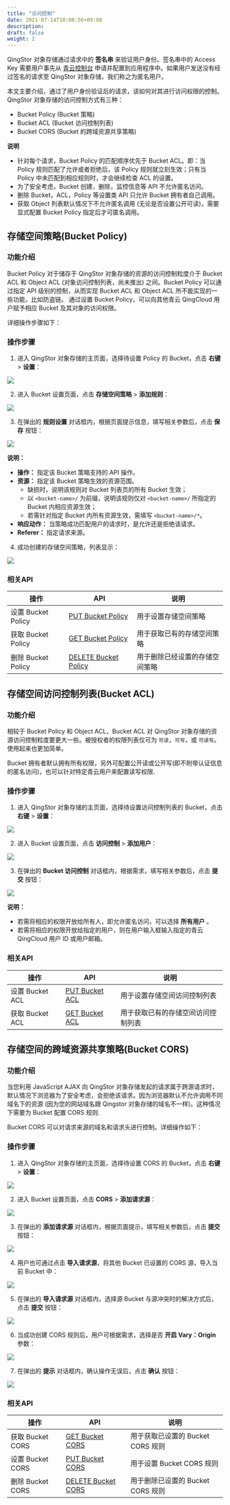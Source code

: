 ```yaml
---
title: "访问控制"
date: 2021-07-14T10:08:56+09:00
description:
draft: false
weight: 2
---
```


QingStor 对象存储通过请求中的 **签名串** 来验证用户身份。签名串中的 Access Key 需要用户事先从 [青云控制台](https://console.qingcloud.com/login) 申请并配置到应用程序中。如果用户发送没有经过签名的请求至 QingStor 对象存储，我们称之为匿名用户。

本文主要介绍，通过了用户身份验证后的请求，该如何对其进行访问权限的控制。QingStor 对象存储的访问控制方式有三种：

- Bucket Policy (Bucket 策略)
- Bucket ACL (Bucket 访问控制列表)
- Bucket CORS (Bucket 的跨域资源共享策略)


**说明**
 - 针对每个请求，Bucket Policy 的匹配顺序优先于 Bucket ACL。即：当 Policy 规则匹配了允许或者拒绝后，该 Policy 规则就立刻生效；只有当 Policy 中未匹配到相应规则时，才会继续检查 ACL 的设置。
 - 为了安全考虑，Bucket 创建，删除，监控信息等 API 不允许匿名访问。
 - 删除 Bucket，ACL，Policy 等设置类 API 只允许 Bucket 拥有者自己调用。
 - 获取 Object 列表默认情况下不允许匿名调用 (无论是否设置公开可读)，需要显式配置 Bucket Policy 指定后才可匿名调用。

## 存储空间策略(Bucket Policy)

### 功能介绍

Bucket Policy 对于储存于 QingStor 对象存储的资源的访问控制粒度介于 Bucket ACL 和 Object ACL (对象访问控制列表，尚未推出) 之间。Bucket Policy 可以通过指定 API 级别的控制，从而实现 Bucket ACL 和 Object ACL 所不能实现的一些功能，比如防盗链。
通过设置 Bucket Policy，可以向其他青云 QingCloud 用户赋予相应 Bucket 及其对象的访问权限。

详细操作步骤如下：

### 操作步骤
1. 进入 QingStor 对象存储的主页面，选择待设置 Policy 的 Bucket，点击 **右键** > **设置**：

 ![](/storage/object-storage/_images/set_bucket_policy1.png)

2. 进入 Bucket 设置页面，点击 **存储空间策略** > **添加规则**：

 ![](/storage/object-storage/_images/set_bucket_policy2.png)

3. 在弹出的 **规则设置** 对话框内，根据页面提示信息，填写相关参数后，点击 **保存** 按钮：

 ![](/storage/object-storage/_images/set_bucket_policy3.png)

 **说明：**
   - **操作：** 指定该 Bucket 策略支持的 API 操作。
   - **资源：** 指定该 Bucket 策略生效的资源范围。
      - 缺损时，说明该规则对 Bucket 列表页的所有 Bucket 生效；
      - 以 `<bucket-name>/` 为前缀，说明该规则仅对 `<bucket-name>/` 所指定的 Bucket 内相应资源生效；
      - 若需针对指定 Bucket 内所有资源生效，需填写 `<bucket-name>/*`。
   - **响应动作：** 当策略成功匹配用户的请求时，是允许还是拒绝该请求。
   - **Referer：** 指定请求来源。

4. 成功创建的存储空间策略，列表显示：

 ![](/storage/object-storage/_images/set_bucket_policy4.png)

### 相关API

|操作|API|说明|
|--|--|--|
|设置 Bucket Policy|[PUT Bucket Policy](/storage/object-storage/api/bucket/policy/put_policy)|用于设置存储空间策略|
|获取 Bucket Policy|[GET Bucket Policy](/storage/object-storage/api/bucket/policy/get_policy)|用于获取已有的存储空间策略|
|删除 Bucket Policy|[DELETE Bucket Policy](/storage/object-storage/api/bucket/policy/delete_policy)|用于删除已经设置的存储空间策略|
 

## 存储空间访问控制列表(Bucket ACL)

### 功能介绍

相较于 Bucket Policy 和 Object ACL，Bucket ACL 对 QingStor 对象存储的资源访问控制粒度要更大一些。被授权者的权限列表仅可为 `可读`，`可写`，或 `可读写`。使用起来也更加简单。

Bucket 拥有者默认拥有所有权限，另外可配置公开读或公开写(即不附带认证信息的匿名访问)，也可以针对特定青云用户来配置读写权限.

### 操作步骤
1. 进入 QingStor 对象存储的主页面，选择待设置访问控制列表的 Bucket，点击 **右键** > **设置**：

 ![](/storage/object-storage/_images/set_bucket_acl1.png)

2. 进入 Bucket 设置页面，点击 **访问控制** > **添加用户**：

 ![](/storage/object-storage/_images/set_bucket_acl2.png)

3. 在弹出的 **Bucket 访问控制** 对话框内，根据需求，填写相关参数后，点击 **提交** 按钮：

 ![](/storage/object-storage/_images/set_bucket_acl3.png)

 **说明：**
   - 若需将相应的权限开放给所有人，即允许匿名访问，可以选择 **所有用户** 。
   - 若需将相应的权限开放给指定的用户，则在用户输入框输入指定的青云 QingCloud 用户 ID 或用户邮箱。


### 相关API
|操作|API|说明|
|--|--|--|
|设置 Bucket ACL|[PUT Bucket ACL](/storage/object-storage/api/bucket/acl/put_acl)|用于设置存储空间访问控制列表|
|获取 Bucket ACL|[GET Bucket ACL](/storage/object-storage/api/bucket/acl/get_acl)|用于获取已有的存储空间访问控制列表|


## 存储空间的跨域资源共享策略(Bucket CORS)

### 功能介绍

当您利用 JavaScript AJAX 向 QingStor 对象存储发起的请求属于跨源请求时，默认情况下浏览器为了安全考虑，会拒绝该请求。因为浏览器默认不允许调用不同域名下的资源 (因为您的网站域名跟 Qingstor 对象存储的域名不一样)。这种情况下需要为 Bucket 配置 CORS 规则.

Bucket CORS 可以对请求来源的域名和请求头进行控制。详细操作如下：

### 操作步骤
1. 进入 QingStor 对象存储的主页面，选择待设置 CORS 的 Bucket，点击 **右键** > **设置**：

 ![](/storage/object-storage/_images/set_bucket_cors1.png)

2. 进入 Bucket 设置页面，点击 **CORS** > **添加请求源**：

 ![](/storage/object-storage/_images/set_bucket_cors2.png)

3. 在弹出的 **添加请求源** 对话框内，根据页面提示，填写相关参数后，点击 **提交** 按钮：

 ![](/storage/object-storage/_images/set_bucket_cors3.png)

4. 用户也可通过点击 **导入请求源**，将其他 Bucket 已设置的 CORS 源，导入当前 Bucket 中：

 ![](/storage/object-storage/_images/set_bucket_cors4.png)

5. 在弹出的 **导入请求源** 对话框内，选择源 Bucket 与源冲突时的解决方式后，点击 **提交** 按钮：

 ![](/storage/object-storage/_images/set_bucket_cors5.png)

6. 当成功创建 CORS 规则后，用户可根据需求，选择是否 **开启 Vary：Origin** 参数：

 ![](/storage/object-storage/_images/set_bucket_cors6.png)

7. 在弹出的 **提示** 对话框内，确认操作无误后，点击 **确认** 按钮：

 ![](/storage/object-storage/_images/set_bucket_cors7.png)


### 相关API

|操作|API|说明|
|--|--|--|
|获取 Bucket CORS|[GET Bucket CORS](/storage/object-storage/api/bucket/cors/get_cors)|用于获取已设置的 Bucket CORS 规则|
|设置 Bucket CORS|[PUT Bucket CORS](/storage/object-storage/api/bucket/cors/put_cors)|用于设置 Bucket CORS 规则|
|删除 Bucket CORS|[DELETE Bucket CORS](/storage/object-storage/api/bucket/cors/delete_cors)|用于删除已设置的 Bucket CORS 规则|
